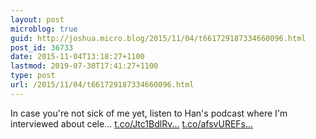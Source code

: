 ```yaml
---
layout: post
microblog: true
guid: http://joshua.micro.blog/2015/11/04/t661729187334660096.html
post_id: 36733
date: 2015-11-04T13:18:27+1100
lastmod: 2019-07-30T17:41:27+1100
type: post
url: /2015/11/04/t661729187334660096.html
---
```

In case you're not sick of me yet, listen to Han's podcast where I'm interviewed about cele… [t.co/Jtc1BdlRv...](https://t.co/Jtc1BdlRvH) [t.co/afsvUREFs...](https://t.co/afsvUREFsa)
